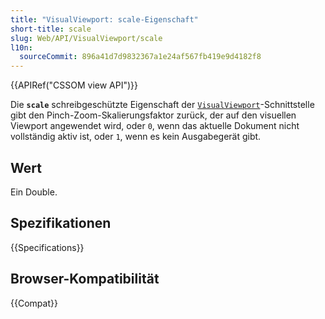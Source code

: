 ```yaml
---
title: "VisualViewport: scale-Eigenschaft"
short-title: scale
slug: Web/API/VisualViewport/scale
l10n:
  sourceCommit: 896a41d7d9832367a1e24af567fb419e9d4182f8
---
```


{{APIRef("CSSOM view API")}}

Die **`scale`** schreibgeschützte Eigenschaft der [`VisualViewport`](/de/docs/Web/API/VisualViewport)-Schnittstelle gibt den Pinch-Zoom-Skalierungsfaktor zurück, der auf den visuellen Viewport angewendet wird, oder `0`, wenn das aktuelle Dokument nicht vollständig aktiv ist, oder `1`, wenn es kein Ausgabegerät gibt.

## Wert

Ein Double.

## Spezifikationen

{{Specifications}}

## Browser-Kompatibilität

{{Compat}}
